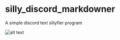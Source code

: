 # silly_discord_markdowner

A simple discord text sillyfier program

![alt text](https://cdn.discordapp.com/attachments/524029492449116160/783514756384292934/unknown.png)
